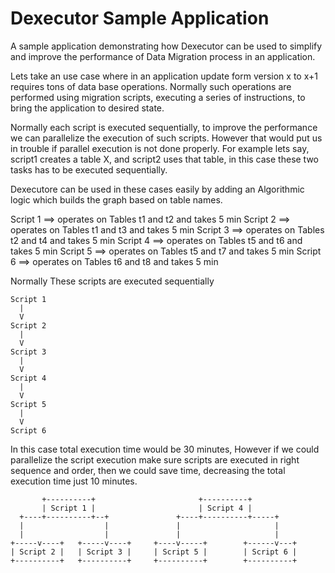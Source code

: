 # Dexecutor Sample Application

A sample application demonstrating how Dexecutor can be used to simplify and improve the performance of Data Migration process in an application.


Lets take an use case where in an application update form version x to x+1 requires tons of data base operations. Normally such operations are performed using migration scripts, executing a series of instructions, to bring the application to desired state.

Normally each script is executed sequentially, to improve the performance we can parallelize the execution of such scripts. However that would put us in trouble if parallel execution is not done properly. For example lets say, script1 creates a table X, and script2 uses that table, in this case these two tasks has to be executed sequentially.

Dexecutore can be used in these cases easily by adding an Algorithmic logic which builds the graph based on table names. 

   Script 1 ==> operates on Tables t1 and t2 and takes 5 min
   Script 2 ==> operates on Tables t1 and t3 and takes 5 min
   Script 3 ==> operates on Tables t2 and t4 and takes 5 min
   Script 4 ==> operates on Tables t5 and t6 and takes 5 min
   Script 5 ==> operates on Tables t5 and t7 and takes 5 min
   Script 6 ==> operates on Tables t6 and t8 and takes 5 min

Normally These scripts are executed sequentially

    Script 1
      |
      V
    Script 2
      |
      V
    Script 3
      |
      V
    Script 4
      |
      V
    Script 5
      |
      V
    Script 6
     
In this case total execution time would be 30 minutes, However if we could parallelize the script execution make sure scripts are executed in right sequence and order, then we could save time, decreasing the total execution time just 10 minutes.



           +----------+                       +----------+
           | Script 1 |                       | Script 4 |
      +----+----------+--+               +----+----------+-----+
      |                  |               |                     |
      |                  |               |                     |
    +-----v----+   +-----v----+     +----v-----+        +------v---+
    | Script 2 |   | Script 3 |     | Script 5 |        | Script 6 |
    +----------+   +----------+     +----------+        +----------+

 
 
